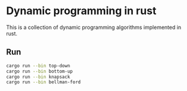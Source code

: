 # Dynamic programming in rust

This is a collection of dynamic programming algorithms implemented in rust.

## Run

```bash
cargo run --bin top-down
cargo run --bin bottom-up
cargo run --bin knapsack
cargo run --bin bellman-ford
```
